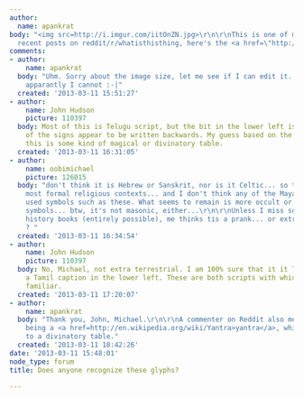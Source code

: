 ```yaml
---
author:
  name: apankrat
body: "<img src=http://i.imgur.com/iitOnZN.jpg>\r\n\r\nThis is one of more interesting
  recent posts on reddit/r/whatisthisthing, here's the <a href=\"http://www.reddit.com/r/whatisthisthing/comments/1a2nb7/weird_metal_plate_found_in_the_water_off_a/\">submission</a>."
comments:
- author:
    name: apankrat
  body: "Uhm. Sorry about the image size, let me see if I can edit it...\r\n... and
    apparantly I cannot :-|"
  created: '2013-03-11 15:51:27'
- author:
    name: John Hudson
    picture: 110397
  body: Most of this is Telugu script, but the bit in the lower left is Tamil. A few
    of the signs appear to be written backwards. My guess based on the layout is that
    this is some kind of magical or divinatory table.
  created: '2013-03-11 16:31:05'
- author:
    name: oobimichael
    picture: 126015
  body: "don't think it is Hebrew or Sanskrit, nor is it Celtic... so that rules out
    most formal religious contexts... and I don't think any of the Mayan cultures
    used symbols such as these. What seems to remain is more occult or fictional language
    symbols... btw, it's not masonic, either...\r\n\r\nUnless I miss something from
    history books (entirely possible), me thinks tis a prank... or extra terrestrial
    ? "
  created: '2013-03-11 16:34:54'
- author:
    name: John Hudson
    picture: 110397
  body: No, Michael, not extra terrestrial. I am 100% sure that it it Telugu, with
    a Tamil caption in the lower left. These are both scripts with which I am very
    familiar.
  created: '2013-03-11 17:20:07'
- author:
    name: apankrat
  body: "Thank you, John, Michael.\r\n\r\nA commenter on Reddit also mentioned this
    being a <a href=http://en.wikipedia.org/wiki/Yantra>yantra</a>, which is close
    to a divinatory table."
  created: '2013-03-11 18:42:26'
date: '2013-03-11 15:48:01'
node_type: forum
title: Does anyone recognize these glyphs?

---
```


